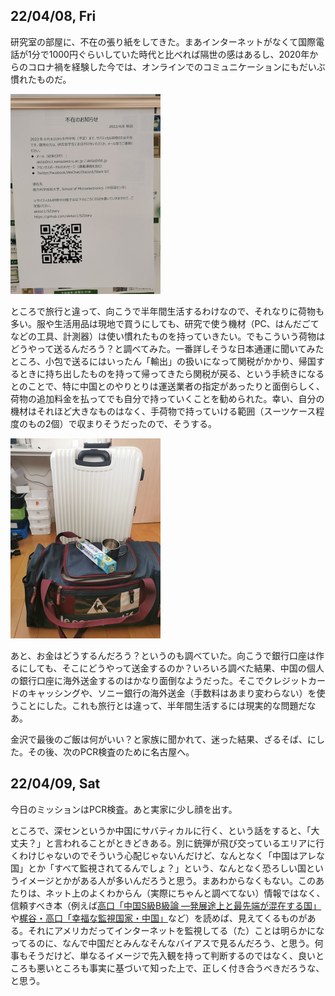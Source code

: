 ## 22/04/08, Fri

研究室の部屋に、不在の張り紙をしてきた。まあインターネットがなくて国際電話が1分で1000円ぐらいしていた時代と比べれば隔世の感はあるし、2020年からのコロナ禍を経験した今では、オンラインでのコミュニケーションにもだいぶ慣れたものだ。

<img src="https://github.com/akita11/SZdiary/blob/main/diary/photo/2022-04-06_17.06.11.jpg" width="240px">

ところで旅行と違って、向こうで半年間生活するわけなので、それなりに荷物も多い。服や生活用品は現地で買うにしても、研究で使う機材（PC、はんだごてなどの工具、計測器）は使い慣れたものを持っていきたい。でもこういう荷物はどうやって送るんだろう？と調べてみた。一番詳しそうな日本通運に聞いてみたところ、小包で送るにはいったん「輸出」の扱いになって関税がかかり、帰国するときに持ち出したものを持って帰ってきたら関税が戻る、という手続きになるとのことで、特に中国とのやりとりは運送業者の指定があったりと面倒らしく、荷物の追加料金を払ってでも自分で持っていくことを勧められた。幸い、自分の機材はそれほど大きなものはなく、手荷物で持っていける範囲（スーツケース程度のもの2個）で収まりそうだったので、そうする。

<img src="https://github.com/akita11/SZdiary/blob/main/diary/photo/2022-04-08_10.58.28.jpg" width="240px">

あと、お金はどうするんだろう？というのも調べていた。向こうで銀行口座は作るにしても、そこにどうやって送金するのか？いろいろ調べた結果、中国の個人の銀行口座に海外送金するのはかなり面倒なようだった。そこでクレジットカードのキャッシングや、ソニー銀行の海外送金（手数料はあまり変わらない）を使うことにした。これも旅行とは違って、半年間生活するには現実的な問題だなあ。

金沢で最後のご飯は何がいい？と家族に聞かれて、迷った結果、ざるそば、にした。その後、次のPCR検査のために名古屋へ。


## 22/04/09, Sat

今日のミッションはPCR検査。あと実家に少し顔を出す。

ところで、深センというか中国にサバティカルに行く、という話をすると、「大丈夫？」と言われることがときどきある。別に銃弾が飛び交っているエリアに行くわけじゃないのでそういう心配じゃないんだけど、なんとなく「中国はアレな国」とか「すべて監視されてるんでしょ？」という、なんとなく恐ろしい国というイメージとかがある人が多いんだろうと思う。まあわからなくもない。このあたりは、ネット上のよくわからん（実際にちゃんと調べてない）情報ではなく、信頼すべき本（例えば[高口「中国S級B級論 ―発展途上と最先端が混在する国」](https://www.amazon.co.jp/dp/4865811966/)や[梶谷・高口「幸福な監視国家・中国」](https://www.amazon.co.jp/dp/4140885955/)など）を読めば、見えてくるものがある。それにアメリカだってインターネットを監視してる（た）ことは明らかになってるのに、なんで中国だとみんなそんなバイアスで見るんだろう、と思う。何事もそうだけど、単なるイメージで先入観を持って判断するのではなく、良いところも悪いところも事実に基づいて知った上で、正しく付き合うべきだろうな、と思う。


